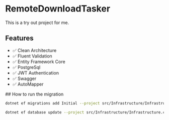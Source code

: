 # RemoteDownloadTasker

This is a try out project for me.

## Features
 - ✅ Clean Architecture
 - ✅ Fluent Validation
 - ✅ Entity Framework Core
 - ✅ PostgreSql
 - ✅ JWT Authentication
 - ✅ Swagger
 - ✅ AutoMapper

## How to run the migration
```bash
dotnet ef migrations add Initial --project src/Infrastructure/Infrastructure.csproj --startup-project src/Api/Api.csproj
````

```bash
dotnet ef database update --project src/Infrastructure/Infrastructure.csproj --startup-project src/Api/Api.csproj
```
